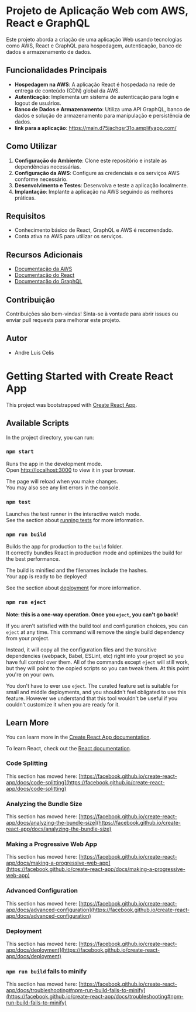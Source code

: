 







# Projeto de Aplicação Web com AWS, React e GraphQL

Este projeto aborda a criação de uma aplicação Web usando tecnologias como AWS, React e GraphQL para hospedagem, autenticação, banco de dados e armazenamento de dados.

## Funcionalidades Principais

- **Hospedagem na AWS**: A aplicação React é hospedada na rede de entrega de conteúdo (CDN) global da AWS.
- **Autenticação**: Implementa um sistema de autenticação para login e logout de usuários.
- **Banco de Dados e Armazenamento**: Utiliza uma API GraphQL, banco de dados e solução de armazenamento para manipulação e persistência de dados.
- **link para a aplicação**: https://main.d75jachqsr31o.amplifyapp.com/

## Como Utilizar

1. **Configuração do Ambiente**: Clone este repositório e instale as dependências necessárias.
2. **Configuração da AWS**: Configure as credenciais e os serviços AWS conforme necessário.
3. **Desenvolvimento e Testes**: Desenvolva e teste a aplicação localmente.
4. **Implantação**: Implante a aplicação na AWS seguindo as melhores práticas.

## Requisitos

- Conhecimento básico de React, GraphQL e AWS é recomendado.
- Conta ativa na AWS para utilizar os serviços.

## Recursos Adicionais

- [Documentação da AWS](https://docs.aws.amazon.com/)
- [Documentação do React](https://reactjs.org/docs/getting-started.html)
- [Documentação do GraphQL](https://graphql.org/learn/)

## Contribuição

Contribuições são bem-vindas! Sinta-se à vontade para abrir issues ou enviar pull requests para melhorar este projeto.

## Autor

- Andre Luis Celis
# Getting Started with Create React App

This project was bootstrapped with [Create React App](https://github.com/facebook/create-react-app).

## Available Scripts

In the project directory, you can run:

### `npm start`

Runs the app in the development mode.\
Open [http://localhost:3000](http://localhost:3000) to view it in your browser.

The page will reload when you make changes.\
You may also see any lint errors in the console.

### `npm test`

Launches the test runner in the interactive watch mode.\
See the section about [running tests](https://facebook.github.io/create-react-app/docs/running-tests) for more information.

### `npm run build`

Builds the app for production to the `build` folder.\
It correctly bundles React in production mode and optimizes the build for the best performance.

The build is minified and the filenames include the hashes.\
Your app is ready to be deployed!

See the section about [deployment](https://facebook.github.io/create-react-app/docs/deployment) for more information.

### `npm run eject`

**Note: this is a one-way operation. Once you `eject`, you can't go back!**

If you aren't satisfied with the build tool and configuration choices, you can `eject` at any time. This command will remove the single build dependency from your project.

Instead, it will copy all the configuration files and the transitive dependencies (webpack, Babel, ESLint, etc) right into your project so you have full control over them. All of the commands except `eject` will still work, but they will point to the copied scripts so you can tweak them. At this point you're on your own.

You don't have to ever use `eject`. The curated feature set is suitable for small and middle deployments, and you shouldn't feel obligated to use this feature. However we understand that this tool wouldn't be useful if you couldn't customize it when you are ready for it.

## Learn More

You can learn more in the [Create React App documentation](https://facebook.github.io/create-react-app/docs/getting-started).

To learn React, check out the [React documentation](https://reactjs.org/).

### Code Splitting

This section has moved here: [https://facebook.github.io/create-react-app/docs/code-splitting](https://facebook.github.io/create-react-app/docs/code-splitting)

### Analyzing the Bundle Size

This section has moved here: [https://facebook.github.io/create-react-app/docs/analyzing-the-bundle-size](https://facebook.github.io/create-react-app/docs/analyzing-the-bundle-size)

### Making a Progressive Web App

This section has moved here: [https://facebook.github.io/create-react-app/docs/making-a-progressive-web-app](https://facebook.github.io/create-react-app/docs/making-a-progressive-web-app)

### Advanced Configuration

This section has moved here: [https://facebook.github.io/create-react-app/docs/advanced-configuration](https://facebook.github.io/create-react-app/docs/advanced-configuration)

### Deployment

This section has moved here: [https://facebook.github.io/create-react-app/docs/deployment](https://facebook.github.io/create-react-app/docs/deployment)

### `npm run build` fails to minify

This section has moved here: [https://facebook.github.io/create-react-app/docs/troubleshooting#npm-run-build-fails-to-minify](https://facebook.github.io/create-react-app/docs/troubleshooting#npm-run-build-fails-to-minify)
